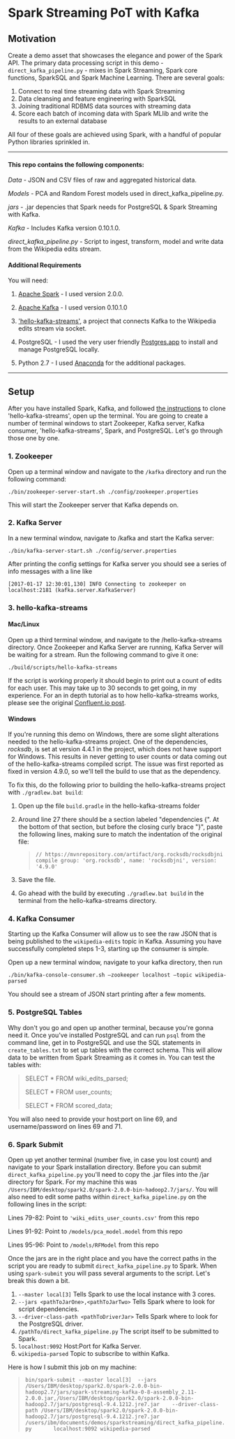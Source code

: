 # Spark Streaming PoT with Kafka

## Motivation

Create a demo asset that showcases the elegance and power of the Spark API.  The primary data processing script in this demo - `direct_kafka_pipeline.py` - mixes in Spark Streaming, Spark core functions, SparkSQL and Spark Machine Learning.  There are several goals:

1. Connect to real time streaming data with Spark Streaming
2. Data cleansing and feature engineering with SparkSQL
3. Joining traditional RDBMS data sources with streaming data
4. Score each batch of incoming data with Spark MLlib and write the results to an external database

All four of these goals are achieved using Spark, with a handful of popular Python libraries sprinkled in.
______________

#### This repo contains the following components:

*Data* - JSON and CSV files of raw and aggregated historical data.

*Models* - PCA and Random Forest models used in direct_kafka_pipeline.py.

*jars* - .jar depencies that Spark needs for PostgreSQL & Spark Streaming with Kafka.

*Kafka* - Includes Kafka version 0.10.1.0.

*direct_kafka_pipeline.py* - Script to ingest, transform, model and write data from the Wikipedia edits stream.


#### Additional Requirements

You will need:

1.  [Apache Spark](http://spark.apache.org/downloads.html) - I used version 2.0.0.

2.  [Apache Kafka](https://kafka.apache.org/downloads) - I used version 0.10.1.0

3.  ['hello-kafka-streams'](https://github.com/amient/hello-kafka-streams), a project that connects Kafka to the Wikipedia edits stream via socket.

4.  PostgreSQL - I used the very user friendly [Postgres.app](https://postgresapp.com/) to install and manage PostgreSQL locally.

5.  Python 2.7 - I used [Anaconda](https://www.continuum.io/downloads) for the additional packages.
_______________

## Setup 

After you have installed Spark, Kafka, and followed [the instructions](https://github.com/amient/hello-kafka-streams) to clone 'hello-kafka-streams', open up the terminal.  You are going to create a number of terminal windows to start Zookeeper, Kafka server, Kafka consumer, 'hello-kafka-streams', Spark, and PostgreSQL.  Let's go through those one by one.

### 1. Zookeeper 
Open up a terminal window and navigate to the `/kafka` directory and run the following command:

`./bin/zookeeper-server-start.sh ./config/zookeeper.properties`

This will start the Zookeeper server that Kafka depends on.


### 2. Kafka Server
In a new terminal window, navigate to /kafka and start the Kafka server:

`./bin/kafka-server-start.sh ./config/server.properties`

After printing the config settings for Kafka server you should see a series of info messages with a line like

`[2017-01-17 12:30:01,130] INFO Connecting to zookeeper on localhost:2181 (kafka.server.KafkaServer)`


### 3. hello-kafka-streams

#### Mac/Linux
Open up a third terminal window, and navigate to the /hello-kafka-streams directory.  Once Zookeeper and Kafka Server are running, Kafka Server will be waiting for a stream.  Run the following command to give it one:

`./build/scripts/hello-kafka-streams`

If the script is working properly it should begin to print out a count of edits for each user.  This may take up to 30 seconds to get going, in my experience.  For an in depth tutorial as to how hello-kafka-streams works, please see the original [Confluent.io post](https://www.confluent.io/blog/hello-world-kafka-connect-kafka-streams/).

#### Windows
If you're running this demo on Windows, there are some slight alterations needed to the hello-kafka-streams project. One of the dependencies, *rocksdb*, is set at version 4.4.1 in the project, which does not have support for Windows. This results in never getting to user counts or data coming out of the hello-kafka-streams compiled script. The issue was first reported as fixed in version 4.9.0, so we'll tell the build to use that as the dependency.
 
To fix this, do the following prior to building the hello-kafka-streams project with `./gradlew.bat build`:

1. Open up the file `build.gradle` in the hello-kafka-streams folder
2. Around line 27 there should be a section labeled "dependencies {". At the bottom of that section, but before the closing curly brace "}", paste the following lines, making sure to match the indentation of the original file:

    >`// https://mvnrepository.com/artifact/org.rocksdb/rocksdbjni
    compile group: 'org.rocksdb', name: 'rocksdbjni', version: '4.9.0'`
    
3. Save the file.
4. Go ahead with the build by executing
    `./gradlew.bat build`
    in the terminal from the hello-kafka-streams directory.


### 4. Kafka Consumer
Starting up the Kafka Consumer will allow us to see the raw JSON that is being published to the `wikipedia-edits` topic in Kafka.  Assuming you have successfully completed steps 1-3, starting up the consumer is simple.  

Open up a new terminal window, navigate to your kafka directory, then run

`./bin/kafka-console-consumer.sh —zookeeper localhost —topic wikipedia-parsed`

You should see a stream of JSON start printing after a few moments.


### 5. PostgreSQL Tables
Why don't you go and open up another terminal, because you're gonna need it. Once you've installed PostgreSQL and can run `psql` from the command line, get in to PostgreSQL and use the SQL statements in `create_tables.txt` to set up tables with the correct schema.  This will allow data to be written from Spark Streaming as it comes in.  You can test the tables with:

> SELECT * FROM wiki_edits_parsed;
>
> SELECT * FROM user_counts;
> 
> SELECT * FROM scored_data;

You will also need to provide your host:port on line 69, and username/password on lines 69 and 71.


### 6. Spark Submit
Open up yet another terminal (number five, in case you lost count) and navigate to your Spark installation directory.  Before you can submit `direct_kafka_pipeline.py` you'll need to copy the .jar files into the /jar directory for Spark.  For my machine this was `/Users/IBM/desktop/spark2.0/spark-2.0.0-bin-hadoop2.7/jars/`.  You will also need to edit some paths within `direct_kafka_pipeline.py` on the following lines in the script:

Lines 79-82:  Point to `'wiki_edits_user_counts.csv'` from this repo

Lines 91-92: Point to `/models/pca_model.model` from this repo 

Lines 95-96:  Point to `/models/RFModel` from this repo

Once the jars are in the right place and you have the correct paths in the script you are ready to submit `direct_kafka_pipeline.py` to Spark.   When using `spark-submit` you will pass several arguments to the script.  Let's break this down a bit.
 
 1. `--master local[3]` Tells Spark to use the local instance with 3 cores.
 2. `--jars <pathToJarOne>,<pathToJarTwo>` Tells Spark where to look for script dependencies.
 3. `--driver-class-path <pathToDriverJar>` Tells Spark where to look for the PostgreSQL driver.
 4. `/pathTo/direct_kafka_pipeline.py` The script itself to be submitted to Spark.
 5. `localhost:9092`  Host:Port for Kafka Server.
 6. `wikipedia-parsed` Topic to subscribe to within Kafka.

Here is how I submit this job on my machine:

 > `bin/spark-submit --master local[3]  --jars       /Users/IBM/desktop/spark2.0/spark-2.0.0-bin-hadoop2.7/jars/spark-streaming-kafka-0-8-assembly_2.11-2.0.0.jar,/Users/IBM/desktop/spark2.0/spark-2.0.0-bin-hadoop2.7/jars/postgresql-9.4.1212.jre7.jar    --driver-class-path /Users/IBM/desktop/spark2.0/spark-2.0.0-bin-hadoop2.7/jars/postgresql-9.4.1212.jre7.jar     /users/ibm/documents/demos/sparkstreaming/direct_kafka_pipeline.py       localhost:9092 wikipedia-parsed`
 

